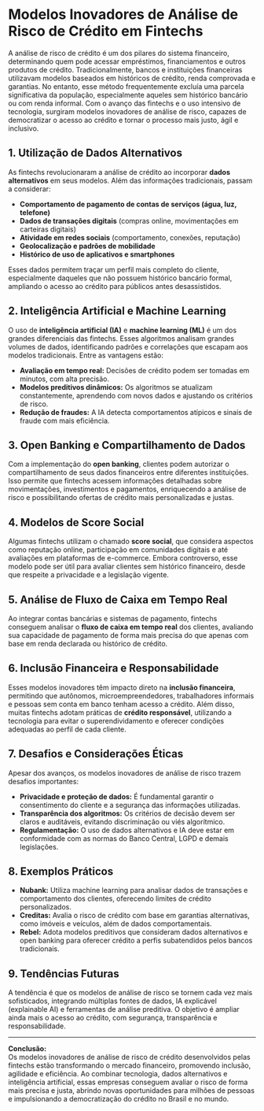 # Modelos Inovadores de Análise de Risco de Crédito em Fintechs

A análise de risco de crédito é um dos pilares do sistema financeiro, determinando quem pode acessar empréstimos, financiamentos e outros produtos de crédito. Tradicionalmente, bancos e instituições financeiras utilizavam modelos baseados em históricos de crédito, renda comprovada e garantias. No entanto, esse método frequentemente excluía uma parcela significativa da população, especialmente aqueles sem histórico bancário ou com renda informal. Com o avanço das fintechs e o uso intensivo de tecnologia, surgiram modelos inovadores de análise de risco, capazes de democratizar o acesso ao crédito e tornar o processo mais justo, ágil e inclusivo.

## 1. Utilização de Dados Alternativos

As fintechs revolucionaram a análise de crédito ao incorporar **dados alternativos** em seus modelos. Além das informações tradicionais, passam a considerar:

- **Comportamento de pagamento de contas de serviços (água, luz, telefone)**
- **Dados de transações digitais** (compras online, movimentações em carteiras digitais)
- **Atividade em redes sociais** (comportamento, conexões, reputação)
- **Geolocalização e padrões de mobilidade**
- **Histórico de uso de aplicativos e smartphones**

Esses dados permitem traçar um perfil mais completo do cliente, especialmente daqueles que não possuem histórico bancário formal, ampliando o acesso ao crédito para públicos antes desassistidos.

## 2. Inteligência Artificial e Machine Learning

O uso de **inteligência artificial (IA)** e **machine learning (ML)** é um dos grandes diferenciais das fintechs. Esses algoritmos analisam grandes volumes de dados, identificando padrões e correlações que escapam aos modelos tradicionais. Entre as vantagens estão:

- **Avaliação em tempo real:** Decisões de crédito podem ser tomadas em minutos, com alta precisão.
- **Modelos preditivos dinâmicos:** Os algoritmos se atualizam constantemente, aprendendo com novos dados e ajustando os critérios de risco.
- **Redução de fraudes:** A IA detecta comportamentos atípicos e sinais de fraude com mais eficiência.

## 3. Open Banking e Compartilhamento de Dados

Com a implementação do **open banking**, clientes podem autorizar o compartilhamento de seus dados financeiros entre diferentes instituições. Isso permite que fintechs acessem informações detalhadas sobre movimentações, investimentos e pagamentos, enriquecendo a análise de risco e possibilitando ofertas de crédito mais personalizadas e justas.

## 4. Modelos de Score Social

Algumas fintechs utilizam o chamado **score social**, que considera aspectos como reputação online, participação em comunidades digitais e até avaliações em plataformas de e-commerce. Embora controverso, esse modelo pode ser útil para avaliar clientes sem histórico financeiro, desde que respeite a privacidade e a legislação vigente.

## 5. Análise de Fluxo de Caixa em Tempo Real

Ao integrar contas bancárias e sistemas de pagamento, fintechs conseguem analisar o **fluxo de caixa em tempo real** dos clientes, avaliando sua capacidade de pagamento de forma mais precisa do que apenas com base em renda declarada ou histórico de crédito.

## 6. Inclusão Financeira e Responsabilidade

Esses modelos inovadores têm impacto direto na **inclusão financeira**, permitindo que autônomos, microempreendedores, trabalhadores informais e pessoas sem conta em banco tenham acesso a crédito. Além disso, muitas fintechs adotam práticas de **crédito responsável**, utilizando a tecnologia para evitar o superendividamento e oferecer condições adequadas ao perfil de cada cliente.

## 7. Desafios e Considerações Éticas

Apesar dos avanços, os modelos inovadores de análise de risco trazem desafios importantes:

- **Privacidade e proteção de dados:** É fundamental garantir o consentimento do cliente e a segurança das informações utilizadas.
- **Transparência dos algoritmos:** Os critérios de decisão devem ser claros e auditáveis, evitando discriminação ou viés algorítmico.
- **Regulamentação:** O uso de dados alternativos e IA deve estar em conformidade com as normas do Banco Central, LGPD e demais legislações.

## 8. Exemplos Práticos

- **Nubank:** Utiliza machine learning para analisar dados de transações e comportamento dos clientes, oferecendo limites de crédito personalizados.
- **Creditas:** Avalia o risco de crédito com base em garantias alternativas, como imóveis e veículos, além de dados comportamentais.
- **Rebel:** Adota modelos preditivos que consideram dados alternativos e open banking para oferecer crédito a perfis subatendidos pelos bancos tradicionais.

## 9. Tendências Futuras

A tendência é que os modelos de análise de risco se tornem cada vez mais sofisticados, integrando múltiplas fontes de dados, IA explicável (explainable AI) e ferramentas de análise preditiva. O objetivo é ampliar ainda mais o acesso ao crédito, com segurança, transparência e responsabilidade.

---

**Conclusão:**  
Os modelos inovadores de análise de risco de crédito desenvolvidos pelas fintechs estão transformando o mercado financeiro, promovendo inclusão, agilidade e eficiência. Ao combinar tecnologia, dados alternativos e inteligência artificial, essas empresas conseguem avaliar o risco de forma mais precisa e justa, abrindo novas oportunidades para milhões de pessoas e impulsionando a democratização do crédito no Brasil e no mundo.